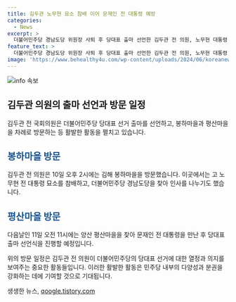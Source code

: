 ```yaml
---
title: 김두관 노무현 묘소 참배 이어 문재인 전 대통령 예방
categories:
  - News
excerpt: >
  더불어민주당 경남도당 위원장 사퇴 후 당대표 출마 선언한 김두관 전 의원, 노무현 대통령 묘소 참배하며 문재인 전 대통령과 만남. 단순히 출마뿐 아니라 민주당 붕괴 방지 강력 의지 피력. 민주당 붕괴 막겠다, 분권 강화해 1인 독주 막아야 주장. 민주당 위기 경고하며 독재 우려 표명. [관련 기사] 유례없는 제왕적 당대표... 민주당 붕괴 온몸으로 막겠다
feature_text: >
  더불어민주당 경남도당 위원장 사퇴 후 당대표 출마 선언한 김두관 전 의원, 노무현 대통령 묘소 참배하며 문재인 전 대통령과 만남. 단순히 출마뿐 아니라 민주당 붕괴 방지 강력 의지 피력. 민주당 붕괴 막겠다, 분권 강화해 1인 독주 막아야 주장. 민주당 위기 경고하며 독재 우려 표명. [관련 기사] 유례없는 제왕적 당대표... 민주당 붕괴 온몸으로 막겠다
image: 'https://www.behealthy4u.com/wp-content/uploads/2024/06/koreanews.jpg'
---
```


<p><img src="https://www.behealthy4u.com/wp-content/uploads/2024/06/koreanews.jpg" alt="info 속보" /></p>

<h2 data-ke-size="size26">김두관 의원의 출마 선언과 방문 일정</h2>

<p>김두관 전 국회의원은 더불어민주당 당대표 선거 출마를 선언하고, 봉하마을과 평산마을을 차례로 방문하는 등 활발한 활동을 펼치고 있습니다.</p>

<p data-ke-size="size16"></p>

<h2><b><span style="color: #1a5490;">봉하마을 방문</span></b></h2>

<p>김두관 전 의원은 10일 오후 2시에는 김해 봉하마을을 방문했습니다. 이곳에서는 고 노무현 전 대통령 묘소를 참배하고, 더불어민주당 경남도당을 찾아 인사를 나누기도 했습니다.</p>

<p data-ke-size="size16"></p>

<h2><b><span style="color: #1a5490;">평산마을 방문</span></b></h2>

<p>다음날인 11일 오전 11시에는 양산 평산마을을 찾아 문재인 전 대통령을 만난 후 당대표 출마 선언식을 진행할 예정입니다.</p>

<p data-ke-size="size16"></p>

<p>위의 방문 일정은 김두관 전 의원이 더불어민주당의 당대표 선거에 대한 열정과 의지를 보여주는 중요한 활동들입니다. 이러한 활발한 활동은 민주당 내부의 다양성과 분권을 강화하는 데에 기여할 것으로 기대됩니다.</p>
생생한 뉴스, <a href="https://qoogle.tistory.com" rel="dofollow">qoogle.tistory.com</a>


